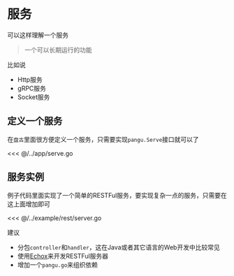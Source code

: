 # 服务

可以这样理解一个服务
> 一个可以长期运行的功能

比如说

- Http服务
- gRPC服务
- Socket服务

## 定义一个服务

在`盘古`里面很方便定义一个服务，只需要实现`pangu.Serve`接口就可以了

<<< @/../app/serve.go

## 服务实例

例子代码里面实现了一个简单的RESTFul服务，要实现复杂一点的服务，只需要在这上面增加即可

<<< @/../example/rest/server.go

建议

- 分包`controller`和`handler`，这在Java或者其它语言的Web开发中比较常见
- 使用[Echox](https://github.com/storezhang/echox)来开发RESTFul服务器
- 增加一个`pangu.go`来组织依赖
